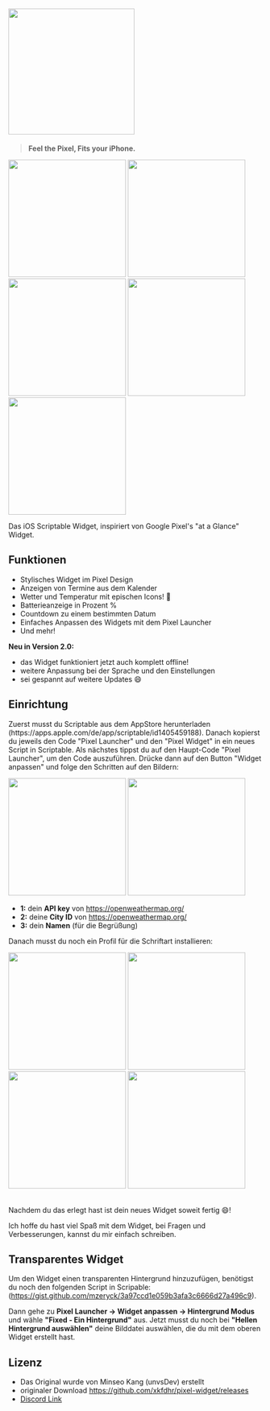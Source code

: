 # <img width="250" src="https://user-images.githubusercontent.com/63099769/103135730-b1e24b80-46fd-11eb-9624-55926815f4b6.png">
> **Feel the Pixel, Fits your iPhone.**
<div>
<img width="233" src="https://user-images.githubusercontent.com/75497322/109340922-eee7cd00-7869-11eb-847e-62ec5819d84b.png">
<img width="233" src="https://user-images.githubusercontent.com/75497322/109340946-f6a77180-7869-11eb-8f2b-94161738ec4f.png">
<img width="233" src="https://user-images.githubusercontent.com/75497322/109340954-f909cb80-7869-11eb-8d58-ad937e833254.png">
<img width="233" src="https://user-images.githubusercontent.com/75497322/110032109-104c2b80-7d38-11eb-932b-2ca71cc66936.png">
<img width="233" src="https://User-images.githubusercontent.com/75497322/110032139-16420c80-7d38-11eb-84a4-350106f275ba.png">
</div>

Das iOS Scriptable Widget, inspiriert von Google Pixel's "at a Glance" Widget.


## Funktionen
- Stylisches Widget im Pixel Design
- Anzeigen von Termine aus dem Kalender
- Wetter und Temperatur mit epischen Icons! 🌈
- Batterieanzeige in Prozent %
- Countdown zu einem bestimmten Datum
- Einfaches Anpassen des Widgets mit dem Pixel Launcher
- Und mehr!


**Neu in Version 2.0:**

- das Widget funktioniert jetzt auch komplett offline!
- weitere Anpassung bei der Sprache und den Einstellungen
- sei gespannt auf weitere Updates 😄 <br>
>

## Einrichtung
Zuerst musst du Scriptable aus dem AppStore herunterladen (https:\/\/apps.apple.com\/de\/app\/scriptable\/id1405459188). Danach kopierst du jeweils den Code "Pixel Launcher" und den "Pixel Widget" in ein neues Script in Scriptable. Als nächstes tippst du auf den Haupt-Code "Pixel Launcher", um den Code auszuführen. Drücke dann auf den Button "Widget anpassen" und folge den Schritten auf den Bildern:

<div>
<img width="233" src="https://user-images.githubusercontent.com/75497322/109343236-4e93a780-786d-11eb-87ca-9223e6979b72.png">
<img width="233" src="https://user-images.githubusercontent.com/75497322/109397857-486afd00-7939-11eb-8cb6-5d1dc10938b2.png">
</div>



- **1:** dein  **API key** von https://openweathermap.org/
- **2:** deine **City ID** von https://openweathermap.org/
- **3:** dein **Namen** (für die Begrüßung)




Danach musst du noch ein Profil für die Schriftart installieren:

<div>
<img width="233" src="https://user-images.githubusercontent.com/75497322/109345180-0b870380-7870-11eb-9e84-ad8a206f8b3a.png">
<img width="233" src="https://user-images.githubusercontent.com/75497322/109397879-72bcba80-7939-11eb-9cc8-aa7fbf04265d.png">
<img width="233" src="https://user-images.githubusercontent.com/75497322/109346401-ed220780-7871-11eb-999a-6891a9c59686.png">
<img width="233" src="https://user-images.githubusercontent.com/75497322/109345210-16419880-7870-11eb-9b3b-c597aa078b33.png">
</div> <br>

Nachdem du das erlegt hast ist dein neues Widget soweit fertig 😄!

Ich hoffe du hast viel Spaß mit dem Widget, bei Fragen und Verbesserungen, kannst du mir einfach schreiben.

## Transparentes Widget
Um den Widget einen transparenten Hintergrund hinzuzufügen, benötigst du noch den folgenden Script in Scripable: (https://gist.github.com/mzeryck/3a97ccd1e059b3afa3c6666d27a496c9).

Dann gehe zu **Pixel Launcher -> Widget anpassen -> Hintergrund Modus** und wähle **"Fixed - Ein Hintergrund"** aus. Jetzt musst du noch bei **"Hellen Hintergrund auswählen"** deine Bilddatei auswählen, die du mit dem oberen Widget erstellt hast.

## Lizenz
- Das Original wurde von Minseo Kang (unvsDev) erstellt
- originaler Download https://github.com/xkfdhr/pixel-widget/releases
- [Discord Link](https://discord.gg/BCP2S7BdaC)
